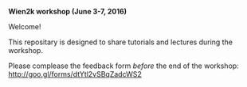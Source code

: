 **Wien2k workshop (June 3-7, 2016)**

Welcome!

This repositary is designed to share tutorials and lectures during the workshop.

Please complease the feedback form _before_ the end of the workshop: http://goo.gl/forms/dtYtl2vSBqZadcWS2

